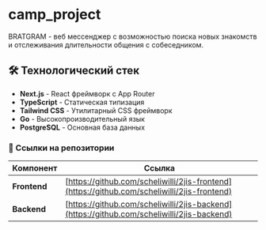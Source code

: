 # camp_project
BRATGRAM - веб мессенджер с возможностью поиска новых знакомств и отслеживания длительности общения с собеседником.

## 🛠️ Технологический стек
- **Next.js** - React фреймворк с App Router
- **TypeScript** - Статическая типизация
- **Tailwind CSS** - Утилитарный CSS фреймворк
- **Go** - Высокопроизводительный язык
- **PostgreSQL** - Основная база данных


### 🔗 Ссылки на репозитории
| Компонент | Ссылка |
|-----------|--------|
| **Frontend** | [https://github.com/scheliwilli/2jis-frontend](https://github.com/scheliwilli/2jis-frontend)
| **Backend** | [https://github.com/scheliwilli/2jis-backend](https://github.com/scheliwilli/2jis-backend) 
